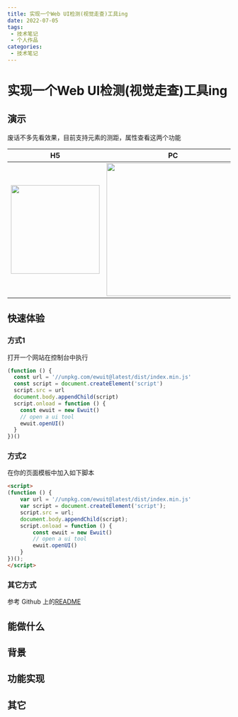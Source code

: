 ```yaml
---
title: 实现一个Web UI检测(视觉走查)工具ing
date: 2022-07-05
tags:
 - 技术笔记
 - 个人作品
categories:
 - 技术笔记
---
```

# 实现一个Web UI检测(视觉走查)工具ing

## 演示
废话不多先看效果，目前支持元素的测距，属性查看这两个功能

| H5                                                                                             | PC                                                                                             |
| ---------------------------------------------------------------------------------------------- | ---------------------------------------------------------------------------------------------- |
| <img src="https://img.cdn.sugarat.top/mdImg/MTY0OTA4NDk4MDg4Nw==ewuit-h5.gif" width="200px" /> | <img src="https://img.cdn.sugarat.top/mdImg/MTY0OTA4MzcwNTUzNQ==ewuit-pc.gif" width="300px" /> |

## 快速体验
### 方式1
打开一个网站在控制台中执行
```js
(function () {
  const url = '//unpkg.com/ewuit@latest/dist/index.min.js'
  const script = document.createElement('script')
  script.src = url
  document.body.appendChild(script)
  script.onload = function () {
    const ewuit = new Ewuit()
    // open a ui tool
    ewuit.openUI()
  }
})()
```

### 方式2
在你的页面模板中加入如下脚本
```html
<script>
(function () {
    var url = '//unpkg.com/ewuit@latest/dist/index.min.js'
    var script = document.createElement('script');
    script.src = url;
    document.body.appendChild(script);
    script.onload = function () {
        const ewuit = new Ewuit()
        // open a ui tool
        ewuit.openUI()
    }
})();
</script>
```
### 其它方式
参考 Github 上的[README](https://github.com/ATQQ/ewuit)

## 能做什么

## 背景

## 功能实现

## 其它
